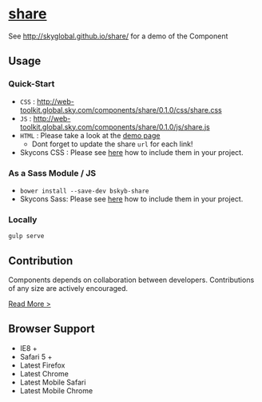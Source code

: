 [share](http://skyglobal.github.io/share/) 
========================

See http://skyglobal.github.io/share/ for a demo of the Component

## Usage

### Quick-Start

 * `CSS` : http://web-toolkit.global.sky.com/components/share/0.1.0/css/share.css
 * `JS` : http://web-toolkit.global.sky.com/components/share/0.1.0/js/share.js
 * `HTML` :  Please take a look at the [demo page](http://skyglobal.github.io/share/)
   * Dont forget to update the share `url` for each link!
 * Skycons CSS : Please see [here](https://github.com/skyglobal/skycons#quick-start) how to include them in your project.

### As a Sass Module / JS

 * `bower install --save-dev bskyb-share`
 * Skycons Sass: Please see [here](https://github.com/skyglobal/skycons#via-bower) how to include them in your project.

### Locally

`gulp serve`

## Contribution

Components depends on collaboration between developers. Contributions of any size are actively encouraged.

[Read More >](CONTRIBUTING.md)

## Browser Support

 * IE8 +
 * Safari 5 +
 * Latest Firefox
 * Latest Chrome
 * Latest Mobile Safari
 * Latest Mobile Chrome
